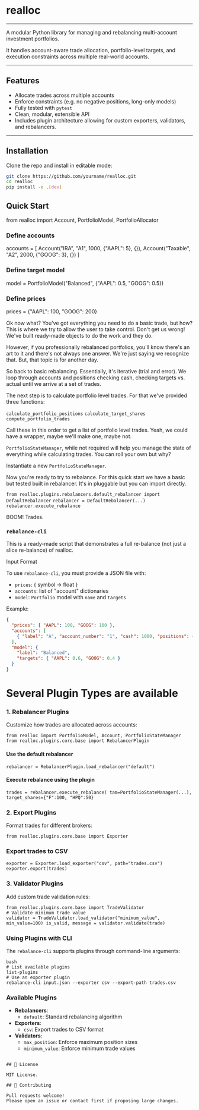 # realloc

[//]: # ([![Build Status]&#40;https://github.com/rsgmon/realloc/actions/workflows/ci.yml/badge.svg&#41;]&#40;https://github.com/rsgmon/realloc/actions&#41;)

[//]: # ([![Python Versions]&#40;https://img.shields.io/pypi/pyversions/realloc&#41;]&#40;https://www.python.org/&#41;)

[//]: # ([![License]&#40;https://img.shields.io/github/license/rsgmon/realloc&#41;]&#40;LICENSE&#41;)

[//]: # ([![Coverage]&#40;https://img.shields.io/badge/Coverage-84%25-brightgreen&#41;]&#40;htmlcov/index.html&#41;)

---

A modular Python library for managing and rebalancing multi-account investment portfolios.

It handles account-aware trade allocation, portfolio-level targets, and execution constraints across multiple real-world accounts.

---

## Features

- Allocate trades across multiple accounts
- Enforce constraints (e.g. no negative positions, long-only models)
- Fully tested with `pytest`
- Clean, modular, extensible API
- Includes plugin architecture allowing for custom exporters, validators, and rebalancers.

---

## Installation

Clone the repo and install in editable mode:

```bash
git clone https://github.com/yourname/realloc.git
cd realloc
pip install -e .[dev]
```

## Quick Start 

from realloc import Account, PortfolioModel, PortfolioAllocator

### Define accounts
accounts = [
    Account("IRA", "A1", 1000, {"AAPL": 5}, {}),
    Account("Taxable", "A2", 2000, {"GOOG": 3}, {})
]

### Define target model
model = PortfolioModel("Balanced", {"AAPL": 0.5, "GOOG": 0.5})

### Define prices
prices = {"AAPL": 100, "GOOG": 200}

Ok now what? You've got everything you need to do a basic trade, but how? This is where we try to allow the user to take control. Don't get us wrong! We've built ready-made objects to do the work and they do. 

However, if you professionally rebalanced portfolios, you'll know there's an art to it and there's not always one answer. We're just saying we recognize that. But, that topic is for another day.

So back to basic rebalancing. Essentially, it's iterative (trial and error). We loop through accounts and positions checking cash, checking targets vs. actual until we arrive at a set of trades.

The next step is to calculate portfolio level trades. For that we've provided three functions:

`calculate_portfolio_positions`
`calculate_target_shares`
`compute_portfolio_trades`

Call these in this order to get a list of portfolio level trades. Yeah, we could have a wrapper, maybe we'll make one, maybe not.

`PortfolioStateManager`, while not required will help you manage the state of everything while calculating trades. You can roll your own but why?

Instantiate a new `PortfolioStateManager`.

Now you're ready to try to rebalance. For this quick start we have a basic but tested built in rebalancer. It's in pluggable but you can import directly.

`from realloc.plugins.rebalancers.default_rebalancer import DefaultRebalancer`
`rebalancer = DefaultRebalancer(...)`
`rebalancer.execute_rebalance`

BOOM! Trades.

### `rebalance-cli` 
This is a ready-made script that demonstrates a full re-balance (not just a slice re-balance) of realloc. 

Input Format

To use `rebalance-cli`, you must provide a JSON file with:

- `prices`: { symbol → float }
- `accounts`: list of "account" dictionaries
- `model`: `Portfolio` model with `name` and `targets`

Example:
```json
{
  "prices": { "AAPL": 100, "GOOG": 100 },
  "accounts": [
    { "label": "A", "account_number": "1", "cash": 1000, "positions": { "AAPL": 5 } }
  ],
  "model": {
    "label": "Balanced",
    "targets": { "AAPL": 0.6, "GOOG": 0.4 }
  }
}
```

# Several Plugin Types are available
### 1. Rebalancer Plugins
Customize how trades are allocated across accounts:
```
from realloc import PortfolioModel, Account, PortfolioStateManager from realloc.plugins.core.base import RebalancerPlugin
```
#### Use the default rebalancer
```
rebalancer = RebalancerPlugin.load_rebalancer("default")
```

#### Execute rebalance using the plugin
```
trades = rebalancer.execute_rebalance( tam=PortfolioStateManager(...), target_shares={"F":100, "HPQ":50}
```


### 2. Export Plugins
Format trades for different brokers:

```
from realloc.plugins.core.base import Exporter
```
### Export trades to CSV
```
exporter = Exporter.load_exporter("csv", path="trades.csv") exporter.export(trades)
```


### 3. Validator Plugins
Add custom trade validation rules:
```
from realloc.plugins.core.base import TradeValidator
# Validate minimum trade value
validator = TradeValidator.load_validator("minimum_value", min_value=100) is_valid, message = validator.validate(trade)
``` 

### Using Plugins with CLI
The `rebalance-cli` supports plugins through command-line arguments:
```
bash
# List available plugins
list-plugins
# Use an exporter plugin
rebalance-cli input.json --exporter csv --export-path trades.csv
``` 

### Available Plugins
- **Rebalancers**:
  - `default`: Standard rebalancing algorithm
- **Exporters**:
  - `csv`: Export trades to CSV format
- **Validators**:
  - `max_position`: Enforce maximum position sizes
  - `minimum_value`: Enforce minimum trade values
```

## 📄 License

MIT License.

## 🙌 Contributing

Pull requests welcome!
Please open an issue or contact first if proposing large changes.